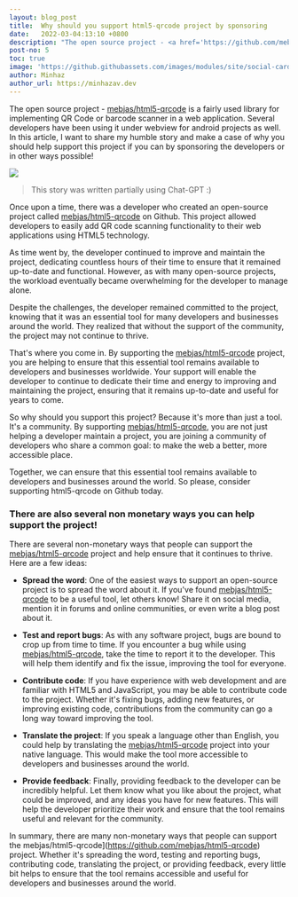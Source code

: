 ```yaml
---
layout: blog_post
title:  Why should you support html5-qrcode project by sponsoring
date:   2022-03-04:13:10 +0800
description: "The open source project - <a href='https://github.com/mebjas/html5-qrcode'>mebjas/html5-qrcode</a> is a fairly used library for implementing QR Code or barcode scanner in a web application. Several developers have been using it under webview for android projects as well. In this article, I want to share my humble story and make a case of why you should help support this project if you can by sponsoring the developers or in other ways possible!"
post-no: 5
toc: true
image: 'https://github.githubassets.com/images/modules/site/social-cards/sponsors.jpg'
author: Minhaz
author_url: https://minhazav.dev
---
```


The open source project - [mebjas/html5-qrcode](https://github.com/mebjas/html5-qrcode) is a fairly used library for implementing QR Code or barcode scanner in a web application. Several developers have been using it under webview for android projects as well. In this article, I want to share my humble story and make a case of why you should help support this project if you can by sponsoring the developers or in other ways possible!

![](https://github.githubassets.com/images/modules/site/social-cards/sponsors.jpg)

> This story was written partially using Chat-GPT :)

Once upon a time, there was a developer who created an open-source project called [mebjas/html5-qrcode](https://github.com/mebjas/html5-qrcode) on Github. This project allowed developers to easily add QR code scanning functionality to their web applications using HTML5 technology.

As time went by, the developer continued to improve and maintain the project, dedicating countless hours of their time to ensure that it remained up-to-date and functional. However, as with many open-source projects, the workload eventually became overwhelming for the developer to manage alone.

Despite the challenges, the developer remained committed to the project, knowing that it was an essential tool for many developers and businesses around the world. They realized that without the support of the community, the project may not continue to thrive.

That's where you come in. By supporting the [mebjas/html5-qrcode](https://github.com/mebjas/html5-qrcode) project, you are helping to ensure that this essential tool remains available to developers and businesses worldwide. Your support will enable the developer to continue to dedicate their time and energy to improving and maintaining the project, ensuring that it remains up-to-date and useful for years to come.

So why should you support this project? Because it's more than just a tool. It's a community. By supporting [mebjas/html5-qrcode](https://github.com/mebjas/html5-qrcode), you are not just helping a developer maintain a project, you are joining a community of developers who share a common goal: to make the web a better, more accessible place.

Together, we can ensure that this essential tool remains available to developers and businesses around the world. So please, consider supporting html5-qrcode on Github today.

### There are also several non monetary ways you can help support the project!

There are several non-monetary ways that people can support the [mebjas/html5-qrcode](https://github.com/mebjas/html5-qrcode) project and help ensure that it continues to thrive. Here are a few ideas:

-   **Spread the word**: One of the easiest ways to support an open-source project is to spread the word about it. If you've found [mebjas/html5-qrcode](https://github.com/mebjas/html5-qrcode) to be a useful tool, let others know! Share it on social media, mention it in forums and online communities, or even write a blog post about it.

-   **Test and report bugs**: As with any software project, bugs are bound to crop up from time to time. If you encounter a bug while using [mebjas/html5-qrcode](https://github.com/mebjas/html5-qrcode), take the time to report it to the developer. This will help them identify and fix the issue, improving the tool for everyone.

-   **Contribute code**: If you have experience with web development and are familiar with HTML5 and JavaScript, you may be able to contribute code to the project. Whether it's fixing bugs, adding new features, or improving existing code, contributions from the community can go a long way toward improving the tool.

-   **Translate the project**: If you speak a language other than English, you could help by translating the [mebjas/html5-qrcode](https://github.com/mebjas/html5-qrcode) project into your native language. This would make the tool more accessible to developers and businesses around the world.

-   **Provide feedback**: Finally, providing feedback to the developer can be incredibly helpful. Let them know what you like about the project, what could be improved, and any ideas you have for new features. This will help the developer prioritize their work and ensure that the tool remains useful and relevant for the community.

In summary, there are many non-monetary ways that people can support the mebjas/html5-qrcode](https://github.com/mebjas/html5-qrcode) project. Whether it's spreading the word, testing and reporting bugs, contributing code, translating the project, or providing feedback, every little bit helps to ensure that the tool remains accessible and useful for developers and businesses around the world.
